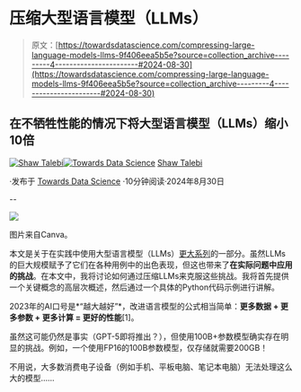 # 压缩大型语言模型（LLMs）

> 原文：[https://towardsdatascience.com/compressing-large-language-models-llms-9f406eea5b5e?source=collection_archive---------4-----------------------#2024-08-30](https://towardsdatascience.com/compressing-large-language-models-llms-9f406eea5b5e?source=collection_archive---------4-----------------------#2024-08-30)

## **在不牺牲性能的情况下将大型语言模型（LLMs）缩小10倍**

[](https://shawhin.medium.com/?source=post_page---byline--9f406eea5b5e--------------------------------)[![Shaw Talebi](../Images/1449cc7c08890e2078f9e5d07897e3df.png)](https://shawhin.medium.com/?source=post_page---byline--9f406eea5b5e--------------------------------)[](https://towardsdatascience.com/?source=post_page---byline--9f406eea5b5e--------------------------------)[![Towards Data Science](../Images/a6ff2676ffcc0c7aad8aaf1d79379785.png)](https://towardsdatascience.com/?source=post_page---byline--9f406eea5b5e--------------------------------) [Shaw Talebi](https://shawhin.medium.com/?source=post_page---byline--9f406eea5b5e--------------------------------)

·发布于 [Towards Data Science](https://towardsdatascience.com/?source=post_page---byline--9f406eea5b5e--------------------------------) ·10分钟阅读·2024年8月30日

--

![](../Images/ca5838eea1347b47a647ce68d9693320.png)

图片来自Canva。

本文是关于在实践中使用大型语言模型（LLMs）[更大系列](https://shawhin.medium.com/list/large-language-models-llms-8e009ae3054c)的一部分。虽然LLMs的巨大规模赋予了它们在各种用例中的出色表现，但这也带来了**在实际问题中应用的挑战**。在本文中，我将讨论如何通过压缩LLMs来克服这些挑战。我将首先提供一个关键概念的高层次概述，然后通过一个具体的Python代码示例进行讲解。

2023年的AI口号是*“越大越好”*，改进语言模型的公式相当简单：**更多数据 + 更多参数 + 更多计算 = 更好的性能**[1]。

虽然这可能仍然是事实（GPT-5即将推出？），但使用100B+参数模型确实存在明显的挑战。例如，一个使用FP16的100B参数模型，仅存储就需要200GB！

不用说，大多数消费电子设备（例如手机、平板电脑、笔记本电脑）无法处理这么大的模型……
